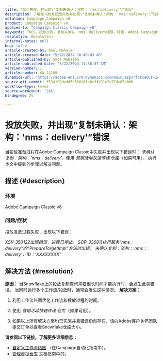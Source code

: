 ```yaml
---
title: “交付失败，并出现\“复制未确认：架构：'nms：delivery'\”错误”
description: 了解如何修复投放失败并出现\“复制未确认：架构：'nms：delivery'\”错误的Adobe Campaign Classic问题。
solution: Campaign,Campaign v8
product: Campaign,Campaign v8
applies-to: "Campaign Classic,Campaign v8"
keywords: “KCS，投放失败，复制未确认，nms：delivery错误，错误，Adobe Campaign Classic，ACC”
resolution: Resolution
internal-notes: null
bug: false
article-created-by: Amol Mahajan
article-created-date: "5/22/2024 10:48:03 AM"
article-published-by: Amol Mahajan
article-published-date: "5/22/2024 11:50:57 AM"
version-number: 1
article-number: KA-24269
dynamics-url: "https://adobe-ent.crm.dynamics.com/main.aspx?forceUCI=1&pagetype=entityrecord&etn=knowledgearticle&id=034828bf-2818-ef11-9f89-000d3a372703"
source-git-commit: f594190ded65b528101b6c3fb91e7a77dc65e0bb
workflow-type: tm+mt
source-wordcount: '246'
ht-degree: 2%

---
```


# 投放失败，并出现“复制未确认：架构：&#39;nms：delivery&#39;”错误


当投放准备过程在Adobe Campaign Classic中失败并出现以下错误时： *未确认复制：架构：&#39;nms：delivery&#39;*，使用 *营销活动快速传递* 仓库（如果可用）。 执行本文中提到的步骤以解决问题。

## 描述 {#description}


### <b>环境</b>

Adobe Campaign Classic v8



### <b>问题/症状</b>

投放准备过程失败，出现以下错误：

*XSV-350122出现错误，进程已停止。*
*SOP-330011执行服务“nms：delivery”的“PrepareTargetImpl”方法时出错。*
*未确认复制：架构：&#39;nms：delivery&#39;，ID：&#39;XXXXXXXX&#39;*


## 解决方法 {#resolution}

<b>原因：</b>
当Snowflake上的投放复制查询需要很长时间才能执行时，会发生此类错误。 当同时运行多个工作流/投放时，通常会发生这种情况。
<b>解决方案：</b>
1. 利用工作流热图优化工作流和投放过程的时间。


2. 使用 *营销活动快速传递* 仓库（如果可用）。


3. 如果以上所有解决方案均已实施并且错误仍然存在，请向Adobe客户关怀团队提交订单以查看Snowflake仓库大小。


<b>请参阅以下链接，了解更多详细信息：</b>

- [自定义工作流热图](https://experienceleague.adobe.com/en/docs/campaign/automation/workflows/monitoring-workflows/heatmap#using-the-heatmap) （在Campaign自动化指南中）。
- [管理虚拟仓库](https://experienceleague.adobe.com/en/docs/campaign/campaign-v8/data/workflows#warehouse) 文档指南中的。

